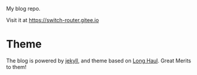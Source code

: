 My blog repo.

Visit it at https://switch-router.gitee.io

# Theme
The blog is powered by [jekyll](http://jekyllrb.com/), and theme based on
[Long Haul](http://github.com/brianmaierjr/long-haul). Great Merits to them!
